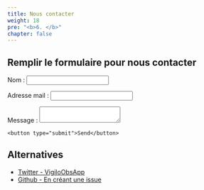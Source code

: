 ```yaml
---
title: Nous contacter
weight: 18
pre: "<b>6. </b>"
chapter: false
---
```


## Remplir le formulaire pour nous contacter

<form action="https://getform.io/f/1d636600-c2c5-4a36-8975-11c03a9f9400"
      method="POST"
      accept-charset="UTF-8">

Nom :
    <input type="text" name="fullname">

Adresse mail :
    <input type="email" name="email">

Message :
    <textarea name="message"></textarea>

    <button type="submit">Send</button>
</form>

## Alternatives
* [Twitter - VigiloObsApp](https://twitter.com/VigiloObsApp)
* [Github - En créant une issue](https://github.com/jesuisundesdeux/vigilo-website/issues)
